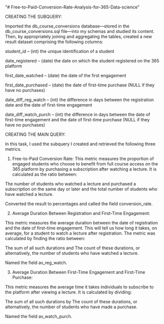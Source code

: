 "# Free-to-Paid-Conversion-Rate-Analysis-for-365-Data-science" 

CREATING THE SUBQUERY:

Imported the db_course_conversions database—stored in the db_course_conversions.sql file—into my schemas and studied its content. Then, by appropriately joining and aggregating the tables, created a new result dataset comprising the following columns:

student_id – (int) the unique identification of a student

date_registered – (date) the date on which the student registered on the 365 platform

first_date_watched – (date) the date of the first engagement

first_date_purchased – (date) the date of first-time purchase (NULL if they have no purchases)

date_diff_reg_watch – (int) the difference in days between the registration date and the date of first-time engagement

date_diff_watch_purch – (int) the difference in days between the date of first-time engagement and the date of first-time purchase (NULL if they have no purchases)

CREATING THE MAIN QUERY:

In this task, I used the subquery I created and retrieved the following three metrics.

1) Free-to-Paid Conversion Rate:
This metric measures the proportion of engaged students who choose to benefit from full course access on the 365 platform by purchasing a subscription after watching a lecture. It is calculated as the ratio between:

The number of students who watched a lecture and purchased a subscription on the same day or later and
the total number of students who have watched a lecture.

Converted the result to percentages and called the field conversion_rate.

2) Average Duration Between Registration and First-Time Engagement:
   
This metric measures the average duration between the date of registration and the date of first-time engagement. This will tell us how long it takes, on average, for a student to watch a lecture after registration. The metric was calculated by finding the ratio between:

The sum of all such durations and
The count of these durations, or alternatively, the number of students who have watched a lecture.

Named the field av_reg_watch.

3) Average Duration Between First-Time Engagement and First-Time Purchase:
   
This metric measures the average time it takes individuals to subscribe to the platform after viewing a lecture. It is calculated by dividing:

The sum of all such durations by
The count of these durations, or alternatively, the number of students who have made a purchase.

Named the field av_watch_purch.
